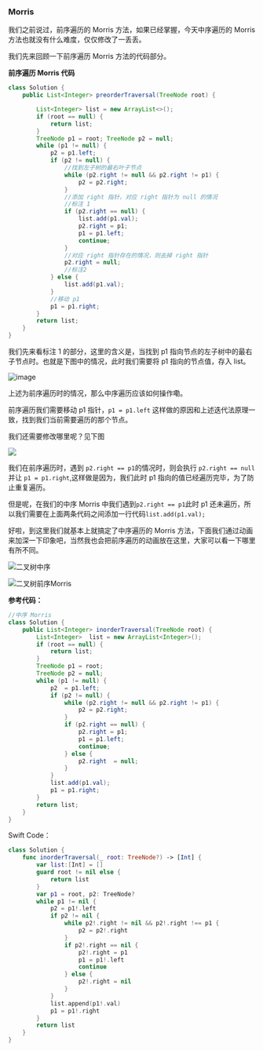 ### **Morris**

我们之前说过，前序遍历的 Morris 方法，如果已经掌握，今天中序遍历的 Morris 方法也就没有什么难度，仅仅修改了一丢丢。

我们先来回顾一下前序遍历 Morris 方法的代码部分。

**前序遍历 Morris 代码**

```java
class Solution {
    public List<Integer> preorderTraversal(TreeNode root) {

        List<Integer> list = new ArrayList<>();
        if (root == null) {
            return list;
        }
        TreeNode p1 = root; TreeNode p2 = null;
        while (p1 != null) {
            p2 = p1.left;
            if (p2 != null) {
                //找到左子树的最右叶子节点
                while (p2.right != null && p2.right != p1) {
                    p2 = p2.right;
                }
                //添加 right 指针，对应 right 指针为 null 的情况
                //标注 1
                if (p2.right == null) {
                    list.add(p1.val);
                    p2.right = p1;
                    p1 = p1.left;
                    continue;
                }
                //对应 right 指针存在的情况，则去掉 right 指针
                p2.right = null;
                //标注2
            } else {
                list.add(p1.val);
            }
            //移动 p1
            p1 = p1.right;
        }
        return list;
    }
}
```

我们先来看标注 1 的部分，这里的含义是，当找到 p1 指向节点的左子树中的最右子节点时。也就是下图中的情况，此时我们需要将 p1 指向的节点值，存入 list。

![image](https://cdn.jsdelivr.net/gh/tan45du/test@master/image.3h60vcjhqo80.png)

上述为前序遍历时的情况，那么中序遍历应该如何操作嘞。

前序遍历我们需要移动 p1 指针，`p1 = p1.left` 这样做的原因和上述迭代法原理一致，找到我们当前需要遍历的那个节点。

我们还需要修改哪里呢？见下图

![](https://cdn.jsdelivr.net/gh/tan45du/test@master/image.44fk4hw4maw0.png)

我们在前序遍历时，遇到 `p2.right == p1`的情况时，则会执行 `p2.right == null` 并让 `p1 = p1.right`,这样做是因为，我们此时 p1 指向的值已经遍历完毕，为了防止重复遍历。

但是呢，在我们的中序 Morris 中我们遇到`p2.right == p1`此时 p1 还未遍历，所以我们需要在上面两条代码之间添加一行代码`list.add(p1.val);`

好啦，到这里我们就基本上就搞定了中序遍历的 Morris 方法，下面我们通过动画来加深一下印象吧，当然我也会把前序遍历的动画放在这里，大家可以看一下哪里有所不同。

![二叉树中序](https://img-blog.csdnimg.cn/20210622155624486.gif)

![二叉树前序Morris](https://img-blog.csdnimg.cn/20210622155959185.gif)

**参考代码：**

```java
//中序 Morris
class Solution {
    public List<Integer> inorderTraversal(TreeNode root) {
        List<Integer>  list = new ArrayList<Integer>();
        if (root == null) {
            return list;
        }
        TreeNode p1 = root;
        TreeNode p2 = null;
        while (p1 != null) {
            p2  = p1.left;
            if (p2 != null) {
                while (p2.right != null && p2.right != p1) {
                    p2 = p2.right;
                }
                if (p2.right == null) {
                    p2.right = p1;
                    p1 = p1.left;
                    continue;
                } else {
                    p2.right  = null;
                }
            }
            list.add(p1.val);
            p1 = p1.right;
        }
        return list;
    }
}
```

Swift Code：

```swift
class Solution {
    func inorderTraversal(_ root: TreeNode?) -> [Int] {
        var list:[Int] = []
        guard root != nil else {
            return list
        }
        var p1 = root, p2: TreeNode?
        while p1 != nil {
            p2 = p1!.left
            if p2 != nil {
                while p2!.right != nil && p2!.right !== p1 {
                    p2 = p2!.right
                }
                if p2!.right == nil {
                    p2!.right = p1
                    p1 = p1!.left
                    continue
                } else {
                    p2!.right = nil
                }
            }
            list.append(p1!.val)
            p1 = p1!.right
        }
        return list
    }
}
```

